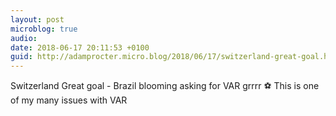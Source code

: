 ```yaml
---
layout: post
microblog: true
audio: 
date: 2018-06-17 20:11:53 +0100
guid: http://adamprocter.micro.blog/2018/06/17/switzerland-great-goal.html
---
```

Switzerland Great goal - Brazil blooming asking for VAR grrrr ⚽️ This is one of my many issues with VAR
